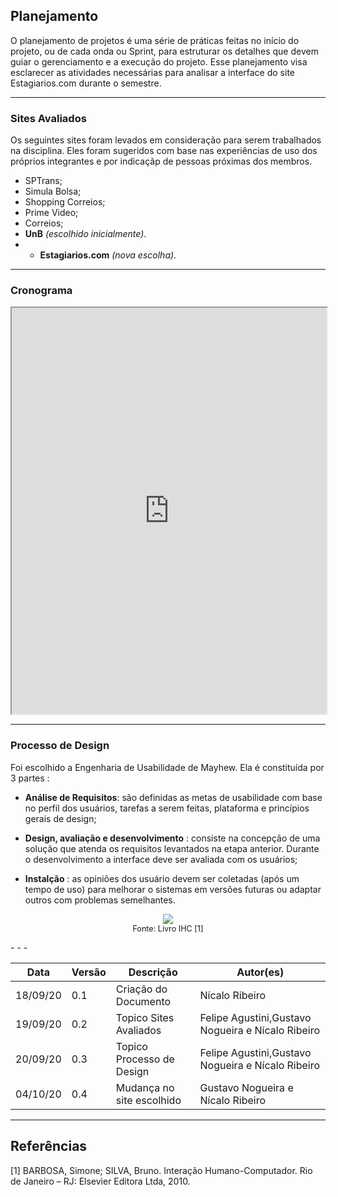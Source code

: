 ## Planejamento
O planejamento de projetos é uma série de práticas feitas no início do projeto, ou de cada onda ou Sprint, para estruturar os detalhes que devem guiar o gerenciamento e a execução do projeto. Esse planejamento visa esclarecer as atividades necessárias para analisar a interface do site <a heref="https://www.estagiarios.com/vagas_estagio_V3.asp" target="blank">Estagiarios.com</a> durante o semestre.
  
- - -
  
### Sites Avaliados
Os seguintes sites foram levados em consideração para serem trabalhados na disciplina. Eles foram sugeridos com base nas experiências de uso dos próprios integrantes e por indicaçãp de pessoas próximas dos membros.  

* SPTrans;  
* Simula Bolsa;  
* Shopping Correios;  
* Prime Video;  
* Correios;  
* **UnB** *(escolhido inicialmente)*.  
* * **Estagiarios.com** *(nova escolha)*. 
  
- - -  

### Cronograma  

<iframe src="https://docs.google.com/spreadsheets/d/e/2PACX-1vTo4D9mLaVZ6G5AkpZqQQCSt2TJVKUnHEKtWIgakzfF2U26H5OJdJE4sDB02RoOimhFGPVYE7TNs8Fs/pubhtml?widget=true&amp;headers=false" width="100%" height="650px"></iframe>  
  
- - -

### Processo de Design
Foi escolhido a Engenharia de Usabilidade de Mayhew. 
Ela é constituída por 3 partes :  

* **Análise de Requisitos**: são definidas as metas de usabilidade com base	no	perfil dos usuários, tarefas a serem feitas, plataforma	e princípios gerais	de	design;	 
  
* **Design, avaliação e desenvolvimento** :	consiste na concepção de uma solução que atenda	os requisitos levantados na	etapa anterior. Durante	o desenvolvimento a	interface deve ser avaliada	com	os	usuários;  
  
* **Instalção** : as opiniões dos usuário devem	ser	coletadas (após um tempo	de uso)	para melhorar o	sistemas em	versões	futuras	ou	adaptar	outros com problemas semelhantes.  

<p align="center">
    <img src="../images/diagrama-mayhew.png" /><br/>
    <span style="text-align: center; font-size: 0.9em;" >
        Fonte: Livro IHC [1]
    </span>
</p>
- - -

| Data     | Versão | Descrição                 | Autor(es)                                         |
| -------- | ------ | ------------------------- | ------------------------------------------------- |
| 18/09/20 | 0.1    | Criação do Documento      | Nícalo Ribeiro                                    |
| 19/09/20 | 0.2    | Topico Sites Avaliados    | Felipe Agustini,Gustavo Nogueira e Nícalo Ribeiro |
| 20/09/20 | 0.3    | Topico Processo de Design | Felipe Agustini,Gustavo Nogueira e Nícalo Ribeiro |
| 04/10/20 | 0.4    | Mudança no site escolhido | Gustavo Nogueira e Nícalo Ribeiro |

- - -

## Referências

[1] BARBOSA, Simone; SILVA, Bruno. Interação Humano-Computador. Rio de Janeiro – RJ: Elsevier Editora Ltda, 2010.